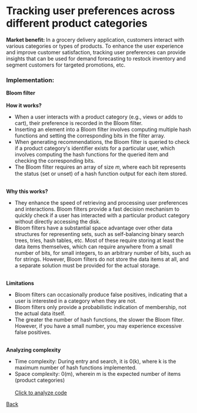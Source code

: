 # Tracking user preferences across different product categories
<b> Market benefit: </b>
In a grocery delivery application, customers interact with various categories or types of products. To enhance the user experience and improve customer satisfaction, tracking user preferences can provide insights that can be used for demand forecasting to restock inventory and segment customers for targeted promotions, etc. <br>

### Implementation: <br>
<b> Bloom filter </b><br><br>
<b> How it works? </b>
- When a user interacts with a product category (e.g., views or adds to cart), their preference is recorded in the Bloom filter.
- Inserting an element into a Bloom filter involves computing multiple hash functions and setting the corresponding bits in the filter array.
- When generating recommendations, the Bloom filter is queried to check if a product category's identifier exists for a particular user, which involves computing the hash functions for the queried item and checking the corresponding bits.
- The Bloom filter requires an array of size 𝑚, where each bit represents the status (set or unset) of a hash function output for each item stored.<br><br>

<b> Why this works? </b>
- They enhance the speed of retrieving and processing user preferences and interactions. Bloom filters provide a fast decision mechanism to quickly check if a user has interacted with a particular product category without directly accessing the disk. 
- Bloom filters have a substantial space advantage over other data structures for representing sets, such as self-balancing binary search trees, tries, hash tables, etc. Most of these require storing at least the data items themselves, which can require anywhere from a small number of bits, for small integers, to an arbitrary number of bits, such as for strings. However, Bloom filters do not store the data items at all, and a separate solution must be provided for the actual storage. <br><br>

<b> Limitations</b>
- Bloom filters can occasionally produce false positives, indicating that a user is interested in a category when they are not.
- Bloom filters only provide a probabilistic indication of membership, not the actual data itself.
- The greater the number of hash functions, the slower the Bloom filter. However, if you have a small number, you may experience excessive false positives. <br><br>

<b> Analyzing complexity </b>
- Time complexity: During entry and search, it is 0(k), where k is the maximum number of hash functions implemented.
- Space complexity: 0(m), wherein m is the expected number of items (product categories) <br><br>
[Click to analyze code](https://www.sanfoundry.com/cpp-program-implement-bloom-filter/#google_vignette)
  



[Back](README.md#applying-dsa-to-achieve-key-functionalities)

